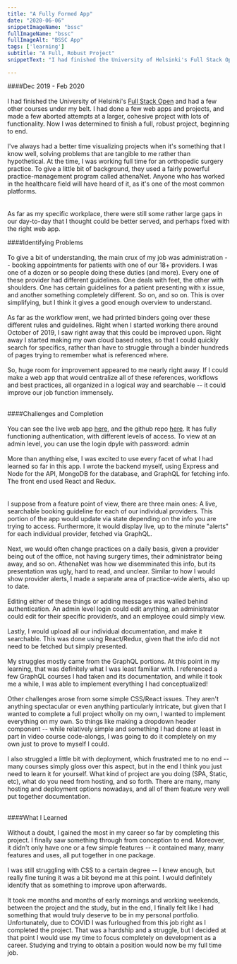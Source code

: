 ```yaml
---
title: "A Fully Formed App"
date: "2020-06-06"
snippetImageName: "bssc"
fullImageName: "bssc"
fullImageAlt: "BSSC App"
tags: ['learning']
subtitle: "A Full, Robust Project"
snippetText: "I had finished the University of Helsinki's Full Stack Open and had a few other courses under my belt.  I had done a few web apps and projects, and made a few aborted attempts at a larger, cohesive project with lots of functionality.  Now I was determined to finish a full, robust project, beginning to end."

---
```

####Dec 2019 - Feb 2020
<br>
<br>
I had finished the University of Helsinki's <a href = "https://fullstackopen.com/en/">Full Stack Open</a> and had a few other courses under my belt.  I had done a few web apps and projects, and made a few aborted attempts at a larger, cohesive project with lots of functionality.  Now I was determined to finish a full, robust project, beginning to end.
<br>
<br>
I've always had a better time visualizing projects when it's something that I know well, solving problems that are tangible to me rather than hypothetical.  At the time, I was working full time for an orthopedic surgery practice.  To give a little bit of background, they used a fairly powerful practice-management program called athenaNet.  Anyone who has worked in the healthcare field will have heard of it, as it's one of the most common platforms.  
<br>
<br>
As far as my specific workplace, there were still some rather large gaps in our day-to-day that I thought could be better served, and perhaps fixed with the right web app.

####Identifying Problems
<br>
<br>
To give a bit of understanding, the main crux of my job was administration -- booking appointments for patients with one of our 18+ providers.  I was one of a dozen or so people doing these duties (and more).  Every one of these provider had different guidelines.  One deals with feet, the other with shoulders.  One has certain guidelines for a patient presenting with x issue, and another something completely different.  So on, and so on.  This is over simplifying, but I think it gives a good enough overview to understand.
<br>
<br>
As far as the workflow went, we had printed binders going over these different rules and guidelines.  Right when I started working there around October of 2019, I saw right away that this could be improved upon.  Right away I started making my own cloud based notes, so that I could quickly search for specifics, rather than have to struggle through a binder hundreds of pages trying to remember what is referenced where.
<br>
<br>
So, huge room for improvement appeared to me nearly right away.  If I could make a web app that would centralize all of these references, workflows and best practices, all organized in a logical way and searchable -- it could improve our job function immensely. 
<br>
<br>

####Challenges and Completion
<br>
<br>
You can see the live web app <a href = "http://bssc-dcp.herokuapp.com/">here</a>, and the github repo <a href = "https://github.com/Derek42588/bssc">here</a>.  It has fully functioning authentication, with different levels of access.  To view at an admin level, you can use the login dpyle with password: admin
<br>
<br>
More than anything else, I was excited to use every facet of what I had learned so far in this app.  I wrote the backend myself, using Express and Node for the API, MongoDB for the database, and GraphQL for fetching info.  The front end used React and Redux.  
<br>
<br>
I suppose from a feature point of view, there are three main ones:  A live, searchable booking guideline for each of our individual providers.  This portion of the app would update via state depending on the info you are trying to access.  Furthermore, it would display live, up to the minute "alerts" for each individual provider, fetched via GraphQL.
<br>
<br>
Next, we would often change practices on a daily basis, given a provider being out of the office, not having surgery times, their administrator being away, and so on.  AthenaNet was how we disemminated this info, but its presentation was ugly, hard to read, and unclear.  Similar to how I would show provider alerts, I made a separate area of practice-wide alerts, also up to date.
<br>
<br>
Editing either of these things or adding messages was walled behind authentication.  An admin level login could edit anything, an administrator could edit for their specific provider/s, and an employee could simply view.
<br>
<br>
Lastly, I would upload all our individual documentation, and make it searchable.  This was done using React/Redux, given that the info did not need to be fetched but simply presented.
<br>
<br>
My struggles mostly came from the GraphQL portions.  At this point in my learning, that was definitely what I was least familiar with.  I referenced a few GraphQL courses I had taken and its documentation, and while it took me a while, I was able to implement everything I had conceptualized!
<br>
<br>
Other challenges arose from some simple CSS/React issues.  They aren't anything spectacular or even anything particularly intricate, but given that I wanted to complete a full project wholly on my own, I wanted to implement everything on my own.  So things like making a dropdown header component -- while relatively simple and something I had done at least in part in video course code-alongs, I was going to do it completely on my own just to prove to myself I could.
<br>
<br>
I also struggled a little bit with deployment, which frustrated me to no end -- many courses simply gloss over this aspect, but in the end I think you just need to learn it for yourself.  What kind of project are you doing (SPA, Static, etc), what do you need from hosting, and so forth.  There are many, many hosting and deployment options nowadays, and all of them feature very well put together documentation.
<br>
<br>

####What I Learned
<br>
<br>
Without a doubt, I gained the most in my career so far by completing this project.  I finally saw something through from conception to end.  Moreover, it didn't only have one or a few simple features -- it contained many, many features and uses, all put together in one package.
<br>
<br>
I was still struggling with CSS to a certain degree -- I knew enough, but really fine tuning it was a bit beyond me at this point.  I would definitely identify that as something to improve upon afterwards.
<br>
<br>
It took me months and months of early mornings and working weekends, between the project and the study, but in the end, I finally felt like I had something that would truly deserve to be in my personal portfolio.  Unfortunately, due to COVID I was furloughed from this job right as I completed the project.  That was a hardship and a struggle, but I decided at that point I would use my time to focus completely on development as a career.  Studying and trying to obtain a position would now be my full time job.